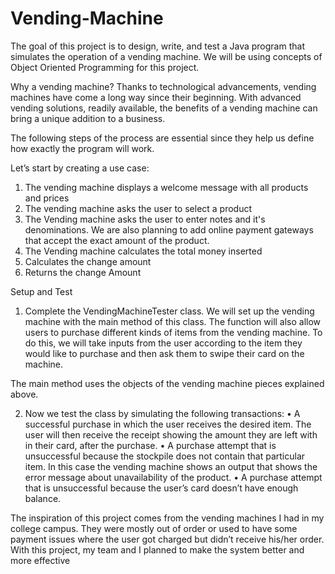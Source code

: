 # Vending-Machine
The goal of this project is to design, write, and test a Java program that simulates the operation of a vending machine. We will be using concepts of Object Oriented Programming for this project.

Why a vending machine?
Thanks to technological advancements, vending machines have come a long way since their beginning. With advanced vending solutions, readily available, the benefits of a vending machine can bring a unique addition to a business.

The following steps of the process are essential since they help us define how exactly the program will work.

Let’s start by creating a use case:
1. The vending machine displays a welcome message with all products and prices
2. The vending machine asks the user to select a product
3. The Vending machine asks the user to enter notes and it's denominations. We are also planning to add online payment gateways that accept the exact amount of the product.
4. The Vending machine calculates the total money inserted
5. Calculates the change amount
6. Returns the change Amount 
 
Setup and Test
1. Complete the VendingMachineTester class. We will set up the vending machine with the main method of this class. The function will also allow users to purchase different kinds of items from the vending machine. To do this, we will take inputs from the user according to the item they would like to purchase and then ask them to swipe their card on the machine.

The main method uses the objects of the vending machine pieces explained above.

2. Now we test the class by simulating the following transactions:
• A successful purchase in which the user receives the desired item. The user will then receive the receipt showing the amount they are left with in their card, after the purchase.
• A purchase attempt that is unsuccessful because the stockpile does not contain that particular item.
In this case the vending machine shows an output that shows the error message about unavailability of the product.
• A purchase attempt that is unsuccessful because the user’s card doesn’t have enough balance.
 
The inspiration of this project comes from the vending machines I had in my college campus. They were mostly out of order or used to have some payment issues where the user got charged but didn’t receive his/her order. With this project, my team and I planned to make the system better and more effective 
